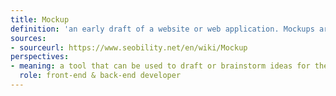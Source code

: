 ```yaml
---
title: Mockup
definition: 'an early draft of a website or web application. Mockups are primarily used for conception to convert ideas and concepts into a concrete design.'
sources: 
- sourceurl: https://www.seobility.net/en/wiki/Mockup
perspectives:   
- meaning: a tool that can be used to draft or brainstorm ideas for the future programing code
  role: front-end & back-end developer
---
```

